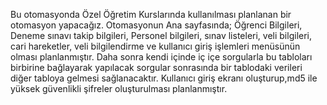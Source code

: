 Bu otomasyonda Özel Öğretim Kurslarında kullanılması planlanan bir otomasyon yapacağız. Otomasyonun Ana sayfasında; Öğrenci Bilgileri, Deneme sınavı takip bilgileri, Personel bilgileri, sınav listeleri, veli bilgileri, cari hareketler, veli bilgilendirme ve kullanıcı giriş işlemleri menüsünün olması planlanmıştır. Daha sonra kendi içinde iç içe sorgularla bu tabloları birbirine bağlayarak yapılacak sorgular sonrasında bir tablodaki verileri diğer tabloya gelmesi sağlanacaktır. Kullanıcı giriş ekranı oluşturup,md5 ile yüksek güvenlikli şifreler oluşturulması planlanmıştır.
